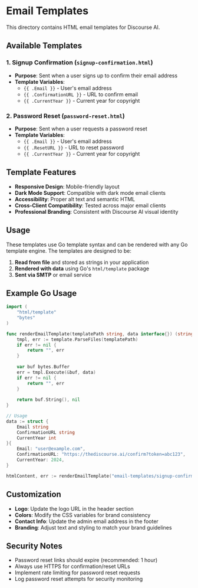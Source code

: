 # Email Templates

This directory contains HTML email templates for Discourse AI.

## Available Templates

### 1. Signup Confirmation (`signup-confirmation.html`)
- **Purpose**: Sent when a user signs up to confirm their email address
- **Template Variables**:
  - `{{ .Email }}` - User's email address
  - `{{ .ConfirmationURL }}` - URL to confirm email
  - `{{ .CurrentYear }}` - Current year for copyright

### 2. Password Reset (`password-reset.html`)
- **Purpose**: Sent when a user requests a password reset
- **Template Variables**:
  - `{{ .Email }}` - User's email address
  - `{{ .ResetURL }}` - URL to reset password
  - `{{ .CurrentYear }}` - Current year for copyright

## Template Features

- **Responsive Design**: Mobile-friendly layout
- **Dark Mode Support**: Compatible with dark mode email clients
- **Accessibility**: Proper alt text and semantic HTML
- **Cross-Client Compatibility**: Tested across major email clients
- **Professional Branding**: Consistent with Discourse AI visual identity

## Usage

These templates use Go template syntax and can be rendered with any Go template engine. The templates are designed to be:

1. **Read from file** and stored as strings in your application
2. **Rendered with data** using Go's `html/template` package
3. **Sent via SMTP** or email service

## Example Go Usage

```go
import (
    "html/template"
    "bytes"
)

func renderEmailTemplate(templatePath string, data interface{}) (string, error) {
    tmpl, err := template.ParseFiles(templatePath)
    if err != nil {
        return "", err
    }
    
    var buf bytes.Buffer
    err = tmpl.Execute(&buf, data)
    if err != nil {
        return "", err
    }
    
    return buf.String(), nil
}

// Usage
data := struct {
    Email string
    ConfirmationURL string
    CurrentYear int
}{
    Email: "user@example.com",
    ConfirmationURL: "https://thediscourse.ai/confirm?token=abc123",
    CurrentYear: 2024,
}

htmlContent, err := renderEmailTemplate("email-templates/signup-confirmation.html", data)
```

## Customization

- **Logo**: Update the logo URL in the header section
- **Colors**: Modify the CSS variables for brand consistency
- **Contact Info**: Update the admin email address in the footer
- **Branding**: Adjust text and styling to match your brand guidelines

## Security Notes

- Password reset links should expire (recommended: 1 hour)
- Always use HTTPS for confirmation/reset URLs
- Implement rate limiting for password reset requests
- Log password reset attempts for security monitoring
